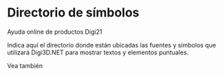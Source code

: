 # Directorio de símbolos

Ayuda online de productos Digi21

Indica aquí el directorio donde están ubicadas las fuentes y símbolos que utilizará Digi3D.NET para mostrar textos y elementos puntuales.

Vea también

